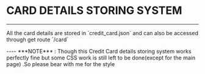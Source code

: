 #  CARD DETAILS STORING SYSTEM #
-----
<p> All the card details are stored in `credit_card.json` and can also be accessed through get route `/card`</p>
----
***NOTE*** : Though this Credit Card details storing  system works perfectly fine but  some CSS work is still left to be done(except for the main page) .So please bear with me for the style 

